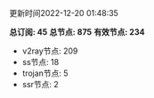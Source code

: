 更新时间2022-12-20 01:48:35

**总订阅: 45**
**总节点: 875**
**有效节点: 234**
- v2ray节点: 209
- ss节点: 18
- trojan节点: 5
- ssr节点: 2
